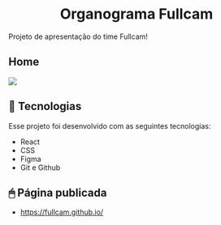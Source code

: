 <h1 align="center">Organograma Fullcam</h1>

Projeto de apresentação do time Fullcam!

<h2>Home</h2>
<img src="https://github.com/FullCam/fullcam.github.io/assets/85625175/46268f54-5ad1-4fa6-8045-a20de7072683"/>

## 🚀 Tecnologias

Esse projeto foi desenvolvido com as seguintes tecnologias:

-  React
-  CSS
-  Figma
-  Git e Github

## 🖱 Página publicada

-  https://fullcam.github.io/
